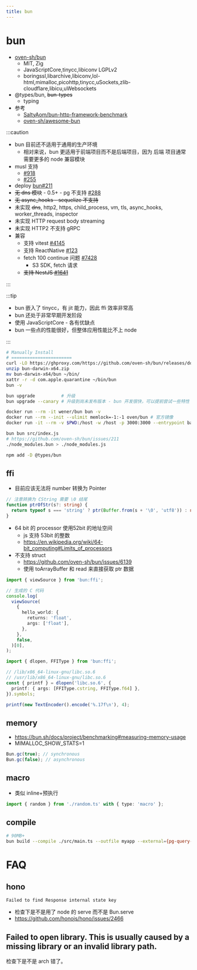 ```yaml
---
title: bun
---
```


# bun

- [oven-sh/bun](https://github.com/oven-sh/bun)
  - MIT, Zig
  - JavaScriptCore,tinycc,libiconv LGPLv2
  - boringssl,libarchive,libiconv,lol-html,mimalloc,picohttp,tinycc,uSockets,zlib-cloudflare,libicu,uWebsockets
- @types/bun, ~~bun-types~~
  - typing
- 参考
  - [SaltyAom/bun-http-framework-benchmark](https://github.com/SaltyAom/bun-http-framework-benchmark)
  - [oven-sh/awesome-bun](https://github.com/oven-sh/awesome-bun)

:::caution

- bun 目前还不适用于通用的生产环境
  - 相对来说，bun 更适用于前端项目而不是后端项目，因为 后端 项目通常需要更多的 node 兼容模块
- musl 支持
  - [#918](https://github.com/oven-sh/bun/issues/918)
  - [#255](https://github.com/oven-sh/bun/issues/255)
- deploy [bun#211](https://github.com/oven-sh/bun/issues/211)
- ~~无 dns 模块~~ - 0.5+ - pg 不支持 [#288](https://github.com/oven-sh/bun/issues/288)
- ~~无 async_hooks - sequelize 不支持~~
- 未实现 ~~dns~~, http2, https, child_process, vm, tls, async_hooks, worker_threads, inspector
- 未实现 HTTP request body streaming
- 未实现 HTTP2 不支持 gRPC
- 兼容
  - 支持 vitest [#4145](https://github.com/oven-sh/bun/issues/4145)
  - 支持 ReactNative [#123](https://github.com/oven-sh/bun/issues/123)
  - fetch 100 continue 问题 [#7428](https://github.com/oven-sh/bun/issues/7428)
    - S3 SDK, fetch 请求
  - ~~支持 NestJS [#1641](https://github.com/oven-sh/bun/issues/1641)~~

:::

:::tip

- bun 嵌入了 tinycc，有 jit 能力，因此 ffi 效率非常高
- bun 还处于非常早期开发阶段
- 使用 JavaScriptCore - 各有优缺点
- bun 一些点的性能很好，但整体应用性能比不上 node

:::

```bash
# Manually Install
# =======================
curl -LO https://ghproxy.com/https://github.com/oven-sh/bun/releases/download/bun-v1.0.29/bun-darwin-x64.zip
unzip bun-darwin-x64.zip
mv bun-darwin-x64/bun ~/bin/
xattr -r -d com.apple.quarantine ~/bin/bun
bun -v

bun upgrade          # 升级
bun upgrade --canary # 升级到尚未发布版本 - bun 开发很快，可以提前尝试一些特性

docker run --rm -it wener/bun bun -v
docker run --rm --init --ulimit memlock=-1:-1 oven/bun # 官方镜像
docker run -it --rm -v $PWD:/host -w /host -p 3000:3000 --entrypoint bash oven/bun:debian
```

```bash
bun bun src/index.js
# https://github.com/oven-sh/bun/issues/211
./node_modules.bun > ./node_modules.js
```

```bash
npm add -D @types/bun
```

## ffi

- 目前应该无法将 number 转换为 Pointer

```ts
// 注意转换为 CString 需要 \0 结尾
function ptrOfStr(s?: string) {
  return typeof s === 'string' ? ptr(Buffer.from(s + '\0', 'utf8')) : null;
}
```

- 64 bit 的 processor 使用52bit 的地址空间
  - js 支持 53bit 的整数
  - https://en.wikipedia.org/wiki/64-bit_computing#Limits_of_processors
- 不支持 struct
  - https://github.com/oven-sh/bun/issues/6139
  - 使用 toArrayBuffer 和 read 来直接获取 ptr 数据

```ts
import { viewSource } from 'bun:ffi';

// 生成的 C 代码
console.log(
  viewSource(
    {
      hello_world: {
        returns: 'float',
        args: ['float'],
      },
    },
    false,
  )[0],
);
```

```ts
import { dlopen, FFIType } from 'bun:ffi';

// /lib/x86_64-linux-gnu/libc.so.6
// /usr/lib/x86_64-linux-gnu/libc.so.6
const { printf } = dlopen('libc.so.6', {
  printf: { args: [FFIType.cstring, FFIType.f64] },
}).symbols;

printf(new TextEncoder().encode('%.17f\n'), 4);
```

## memory

- https://bun.sh/docs/project/benchmarking#measuring-memory-usage
- MIMALLOC_SHOW_STATS=1

```ts
Bun.gc(true); // synchronous
Bun.gc(false); // asynchronous
```

## macro

- 类似 inline+预执行

```ts
import { random } from './random.ts' with { type: 'macro' };
```

## compile

```bash
# 90MB+
bun build --compile ./src/main.ts --outfile myapp --external={pg-query-stream,better-sqlite3,tedious,oracledb,mysql2,sqlite3,mysql} --external=@mikro-orm/{migrations,entity-generator,better-sqlite,sqlite,mariadb,mysql,mongodb,seeder}
```

# FAQ

## hono

```
Failed to find Response internal state key
```

- 检查下是不是用了 node 的 serve 而不是 Bun.serve
- https://github.com/honojs/hono/issues/2466

## Failed to open library. This is usually caused by a missing library or an invalid library path.

检查下是不是 arch 错了。
